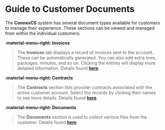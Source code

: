 # Guide to Customer Documents
The **ConnexCS** system has several document types available for customers to manage their experience. These sections can be viewed and managed from within the individual customers. 

**:material-menu-right: Invoices**

> The **Invoices** tab displays a record of invoices sent to the account. These can be automatically generated. You can also add extra lines, packages, minutes, and so on. Clicking the entries will display more detailed information. Details found [**here**](https://docs.connexcs.com/customer/invoices/). 

**:material-menu-right: Contracts**

> The **Contracts** section lists provider contracts associated with the active customer account. Select the records by clicking their names to see more details. Details found [**here**](https://docs.connexcs.com/customer/contracts/). 

**:material-menu-right: Documents**

> The **Documents** section is used to collect various files from the customer. Details found [**here**](https://docs.connexcs.com/customer/documents/). 
